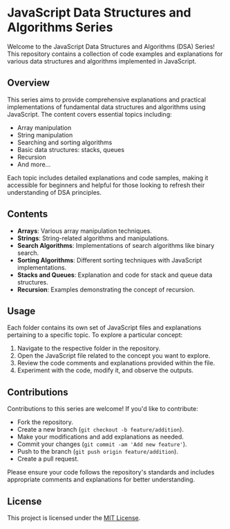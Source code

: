 # JavaScript Data Structures and Algorithms Series

Welcome to the JavaScript Data Structures and Algorithms (DSA) Series! This repository contains a collection of code examples and explanations for various data structures and algorithms implemented in JavaScript.

## Overview

This series aims to provide comprehensive explanations and practical implementations of fundamental data structures and algorithms using JavaScript. The content covers essential topics including:

- Array manipulation
- String manipulation
- Searching and sorting algorithms
- Basic data structures: stacks, queues
- Recursion
- And more...

Each topic includes detailed explanations and code samples, making it accessible for beginners and helpful for those looking to refresh their understanding of DSA principles.

## Contents

- **Arrays**: Various array manipulation techniques.
- **Strings**: String-related algorithms and manipulations.
- **Search Algorithms**: Implementations of search algorithms like binary search.
- **Sorting Algorithms**: Different sorting techniques with JavaScript implementations.
- **Stacks and Queues**: Explanation and code for stack and queue data structures.
- **Recursion**: Examples demonstrating the concept of recursion.

## Usage

Each folder contains its own set of JavaScript files and explanations pertaining to a specific topic. To explore a particular concept:

1. Navigate to the respective folder in the repository.
2. Open the JavaScript file related to the concept you want to explore.
3. Review the code comments and explanations provided within the file.
4. Experiment with the code, modify it, and observe the outputs.

## Contributions

Contributions to this series are welcome! If you'd like to contribute:

- Fork the repository.
- Create a new branch (`git checkout -b feature/addition`).
- Make your modifications and add explanations as needed.
- Commit your changes (`git commit -am 'Add new feature'`).
- Push to the branch (`git push origin feature/addition`).
- Create a pull request.

Please ensure your code follows the repository's standards and includes appropriate comments and explanations for better understanding.

## License

This project is licensed under the [MIT License](LICENSE).
